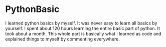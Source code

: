 # PythonBasic
I learned python basics by myself. It was never easy to learn all basics by yourself. I spent about 120 hours learning the entire basic part of python. It took about a month. This whole part is basically what i learned as code and explained things to myself by commenting everywhere.
